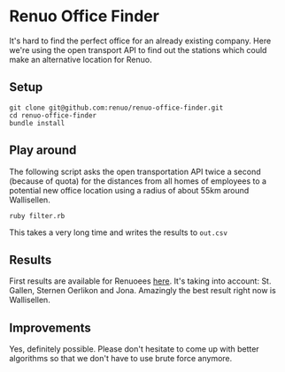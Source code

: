 # Renuo Office Finder

It's hard to find the perfect office for an already existing company.
Here we're using the open transport API to find out the stations which
could make an alternative location for Renuo.

## Setup

    git clone git@github.com:renuo/renuo-office-finder.git
    cd renuo-office-finder
    bundle install

## Play around

The following script asks the open transportation API twice a second
(because of quota) for the distances from all homes of employees to a
potential new office location using a radius of about 55km around Wallisellen.

    ruby filter.rb

This takes a very long time and writes the results to `out.csv`

## Results

First results are available for Renuoees [here][1]. It's taking into account:
St. Gallen, Sternen Oerlikon and Jona. Amazingly the best result right now
is Wallisellen.

## Improvements

Yes, definitely possible. Please don't hesitate to come up with better
algorithms so that we don't have to use brute force anymore.

[1]: https://docs.google.com/spreadsheets/d/1wSQ7ASwvxV_guKk3Fyu2ewXOT68uN0jCngcmQpfP4C4/#gid=724542744
